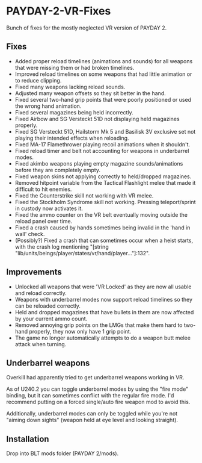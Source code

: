 # PAYDAY-2-VR-Fixes
Bunch of fixes for the mostly neglected VR version of PAYDAY 2.

## Fixes
- Added proper reload timelines (animations and sounds) for all weapons that were missing them or had broken timelines.
- Improved reload timelines on some weapons that had little animation or to reduce clipping.
- Fixed many weapons lacking reload sounds.
- Adjusted many weapon offsets so they sit better in the hand.
- Fixed several two-hand grip points that were poorly positioned or used the wrong hand animation.
- Fixed several magazines being held incorrectly.
- Fixed Airbow and SG Versteckt 51D not displaying held magazines properly.
- Fixed SG Versteckt 51D, Hailstorm Mk 5 and Basilisk 3V exclusive set not playing their intended effects when reloading.
- Fixed MA-17 Flamethrower playing recoil animations when it shouldn't.
- Fixed reload timer and belt not accounting for weapons in underbarrel modes.
- Fixed akimbo weapons playing empty magazine sounds/animations before they are completely empty.
- Fixed weapon skins not applying correctly to held/dropped magazines.
- Removed hitpoint variable from the Tactical Flashlight melee that made it difficult to hit enemies.
- Fixed the Counterstrike skill not working with VR melee.
- Fixed the Stockholm Syndrome skill not working. Pressing teleport/sprint in custody now activates it.
- Fixed the ammo counter on the VR belt eventually moving outside the reload panel over time.
- Fixed a crash caused by hands sometimes being invalid in the 'hand in wall' check.
- (Possibly?) Fixed a crash that can sometimes occur when a heist starts, with the crash log mentioning "[string "lib/units/beings/player/states/vr/hand/player..."]:132".
## Improvements
- Unlocked all weapons that were 'VR Locked' as they are now all usable and reload correctly.
- Weapons with underbarrel modes now support reload timelines so they can be reloaded correctly.
- Held and dropped magazines that have bullets in them are now affected by your current ammo count.
- Removed annoying grip points on the LMGs that make them hard to two-hand properly, they now only have 1 grip point.
- The game no longer automatically attempts to do a weapon butt melee attack when turning.

## Underbarrel weapons
Overkill had apparently tried to get underbarrel weapons working in VR.

As of U240.2 you can toggle underbarrel modes by using the "fire mode" binding, but it can sometimes conflict with the regular fire mode. I'd recommend putting on a forced single/auto fire weapon mod to avoid this.

Additionally, underbarrel modes can only be toggled while you're not "aiming down sights" (weapon held at eye level and looking straight).

## Installation
Drop into BLT mods folder (PAYDAY 2/mods).